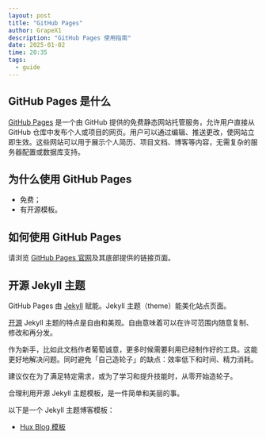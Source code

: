 ```yaml
---
layout: post
title: "GitHub Pages"
author: GrapeX1
description: "GitHub Pages 使用指南"
date: 2025-01-02
time: 20:35
tags:
  - guide
---
```


## GitHub Pages 是什么

[GitHub Pages](https://pages.github.com/) 是一个由 GitHub 提供的免费静态网站托管服务，允许用户直接从 GitHub 仓库中发布个人或项目的网页。用户可以通过编辑、推送更改，使网站立即生效。这些网站可以用于展示个人简历、项目文档、博客等内容，无需复杂的服务器配置或数据库支持。

## 为什么使用 GitHub Pages

- 免费；
- 有开源模板。

## 如何使用 GitHub Pages

请浏览 [GitHub Pages 官网](https://pages.github.com/)及其底部提供的链接页面。

## 开源 Jekyll 主题

GitHub Pages 由 [Jekyll](https://jekyllrb.com/) 赋能。Jekyll 主题（theme）能美化站点页面。

[开源](copyright-license.md) Jekyll 主题的特点是自由和美观。自由意味着可以在许可范围内随意复制、修改和再分发。

作为新手，比如此文档作者葡萄诚意，更多时候需要利用已经制作好的工具。这能更好地解决问题。‌同时避免「自己造轮子」的缺点：效率低下和‌时间、精力消耗。

建议仅在为了满足特定需求，或为了学习和提升技能‌时，从零开始造轮子。

合理利用开源 Jekyll 主题模板，是一件简单和美丽的事。

以下是一个 Jekyll 主题博客模板：

- [Hux Blog 模板](https://github.com/Huxpro/huxpro.github.io)

